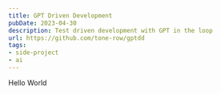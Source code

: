 ```yaml
---
title: GPT Driven Development
pubDate: 2023-04-30
description: Test driven development with GPT in the loop
url: https://github.com/tone-row/gptdd
tags:
- side-project
- ai
---
```

Hello World